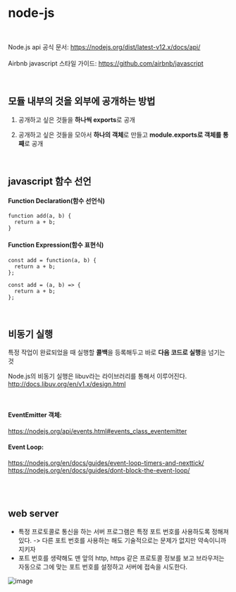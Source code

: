 # node-js

<br>

Node.js api 공식 문서: https://nodejs.org/dist/latest-v12.x/docs/api/ <br><br>
Airbnb javascript 스타일 가이드: https://github.com/airbnb/javascript

<br>

## 모듈 내부의 것을 외부에 공개하는 방법

1. 공개하고 싶은 것들을 **하나씩 exports**로 공개

2. 공개하고 싶은 것들을 모아서 **하나의 객체**로 만들고 **module.exports로 객체를 통째**로 공개

<br>

## javascript 함수 선언

#### Function Declaration(함수 선언식)

```
function add(a, b) {
  return a + b;
}
```

#### Function Expression(함수 표현식)

```
const add = function(a, b) {
  return a + b;
};
```
```
const add = (a, b) => { 
  return a + b;
};
```

<br>

## 비동기 실행

특정 작업이 완료되었을 때 실행할 **콜백**을 등록해두고 바로 **다음 코드로 실행**을 넘기는 것

Node.js의 비동기 실행은 libuv라는 라이브러리를 통해서 이루어진다. http://docs.libuv.org/en/v1.x/design.html


<br>

#### EventEmitter 객체:  
https://nodejs.org/api/events.html#events_class_eventemitter

#### Event Loop: 
https://nodejs.org/en/docs/guides/event-loop-timers-and-nexttick/ <br>
https://nodejs.org/en/docs/guides/dont-block-the-event-loop/ 




<br><br>

## web server

- 특정 프로토콜로 통신을 하는 서버 프로그램은 특정 포트 번호를 사용하도록 정해져 있다. -> 다른 포트 번호를 사용하는 해도 기술적으로는 문제가 없지만 약속이니까 지키자
- 포트 번호를 생략해도 맨 앞의 http, https 같은 프로토콜 정보를 보고 브라우저는 자동으로 그에 맞는 포트 번호를 설정하고 서버에 접속을 시도한다. 

![image](https://user-images.githubusercontent.com/32799078/109052649-3281f000-771f-11eb-971f-fdf589919b15.png)


                 
